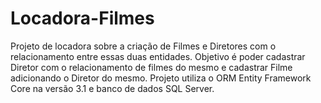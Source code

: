 # Locadora-Filmes

Projeto de locadora sobre a criação de Filmes e Diretores com o relacionamento entre essas duas entidades. Objetivo é poder cadastrar Diretor com o relacionamento de filmes do mesmo e cadastrar Filme adicionando o Diretor do mesmo. Projeto utiliza o ORM Entity Framework Core na versão 3.1 e banco de dados SQL Server.
